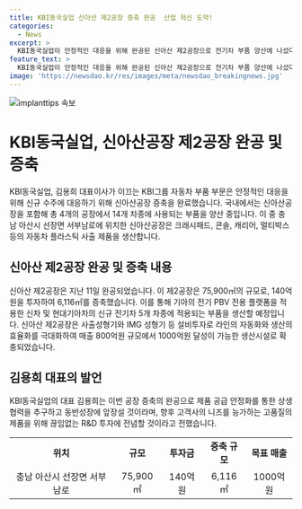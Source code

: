 ```yaml
---
title: KBI동국실업 신아산 제2공장 증축 완공  산업 혁신 도약!
categories:
  - News
excerpt: >
  KBI동국실업이 안정적인 대응을 위해 완공된 신아산 제2공장으로 전기차 부품 양산에 나섰다. 140억원을 들여 확장된 신아산공장은 기아의 전기 PBV 전용 플랫폼을 적용한 신차 및 현대기아차의 신규 전기차 5개 차종에 부품을 공급할 예정이다. 공장은 자동화와 환경혁신을 통해 매출 1000억원을 달성 가능한 생산시설로 발전했으며, 이에 대표는 더 나은 품질과 끊임없는 연구개발 투자를 통해 고객의 니즈를 초월한 제품을 공급할 것이라 밝혔다.
feature_text: >
  KBI동국실업이 안정적인 대응을 위해 완공된 신아산 제2공장으로 전기차 부품 양산에 나섰다. 140억원을 들여 확장된 신아산공장은 기아의 전기 PBV 전용 플랫폼을 적용한 신차 및 현대기아차의 신규 전기차 5개 차종에 부품을 공급할 예정이다. 공장은 자동화와 환경혁신을 통해 매출 1000억원을 달성 가능한 생산시설로 발전했으며, 이에 대표는 더 나은 품질과 끊임없는 연구개발 투자를 통해 고객의 니즈를 초월한 제품을 공급할 것이라 밝혔다.
image: 'https://newsdao.kr/res/images/meta/newsdao_breakingnews.jpg'
---
```


<p><img src="https://newsdao.kr/res/images/meta/newsdao_breakingnews.jpg" alt="implanttips 속보" /></p>

<h1>KBI동국실업, 신아산공장 제2공장 완공 및 증축</h1>

<p data-ke-size="size16">KBI동국실업, 김용희 대표이사가 이끄는 KBI그룹 자동차 부품 부문은 안정적인 대응을 위해 신규 수주에 대응하기 위해 신아산공장 증축을 완료했습니다. 국내에서는 신아산공장을 포함해 총 4개의 공장에서 14개 차종에 사용되는 부품을 양산 중입니다. 이 중 충남 아산시 선장면 서부남로에 위치한 신아산공장은 크래시패드, 콘솔, 캐리어, 멀티박스 등의 자동차 플라스틱 사출 제품을 생산합니다.</p>

<h2 data-ke-size="size26">신아산 제2공장 완공 및 증축 내용</h2>

<p data-ke-size="size16">신아산 제2공장은 지난 11일 완공되었습니다. 이 제2공장은 75,900㎡의 규모로, 140억원을 투자하여 6,116㎡를 증축했습니다. 이를 통해 기아의 전기 PBV 전용 플랫폼을 적용한 신차 및 현대기아차의 신규 전기차 5개 차종에 적용되는 부품을 생산할 예정입니다. 신아산 제2공장은 사출성형기와 IMG 성형기 등 설비투자로 라인의 자동화와 생산의 효율화를 극대화하여 매출 800억원 규모에서 1000억원 달성이 가능한 생산시설로 확충되었습니다.</p>

<h2 data-ke-size="size26">김용희 대표의 발언</h2>

<p data-ke-size="size16">KBI동국실업의 대표 김용희는 이번 공장 증축의 완공으로 제품 공급 안정화를 통한 상생협력을 추구하고 동반성장에 앞장설 것이라며, 향후 고객사의 니즈를 능가하는 고품질의 제품을 위해 끊임없는 R&D 투자에 전념할 것이라고 전했습니다.</p>

<table>
    <tr>
        <td style="text-align: center; height: 17px;"><b>위치</b></td>
        <td style="text-align: center; height: 17px;"><b>규모</b></td>
        <td style="text-align: center; height: 17px;"><b>투자금</b></td>
        <td style="text-align: center; height: 17px;"><b>증축 규모</b></td>
        <td style="text-align: center; height: 17px;"><b>목표 매출</b></td>
    </tr>
    <tr>
        <td style="text-align: center; height: 17px;">충남 아산시 선장면 서부남로</td>
        <td style="text-align: center; height: 17px;">75,900㎡</td>
        <td style="text-align: center; height: 17px;">140억원</td>
        <td style="text-align: center; height: 17px;">6,116㎡</td>
        <td style="text-align: center; height: 17px;">1000억원</td>
    </tr>
</table>

<p>​
<p data-ke-size="size16">&nbsp;</p>​</p>

